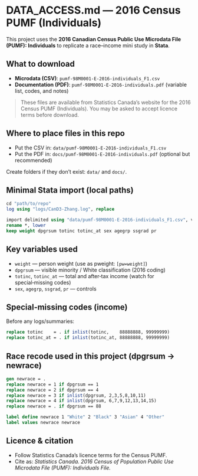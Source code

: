 # DATA_ACCESS.md — 2016 Census PUMF (Individuals)

This project uses the **2016 Canadian Census Public Use Microdata File (PUMF): Individuals** to replicate a race–income mini study in **Stata**.

## What to download
- **Microdata (CSV)**: `pumf-98M0001-E-2016-individuals_F1.csv`
- **Documentation (PDF)**: `pumf-98M0001-E-2016-individuals.pdf` (variable list, codes, and notes)

> These files are available from Statistics Canada’s website for the 2016 Census PUMF (Individuals). You may be asked to accept licence terms before download.

## Where to place files in this repo
- Put the CSV in: `data/pumf-98M0001-E-2016-individuals_F1.csv`
- Put the PDF in: `docs/pumf-98M0001-E-2016-individuals.pdf` (optional but recommended)

Create folders if they don’t exist: `data/` and `docs/`.

## Minimal Stata import (local paths)
```stata
cd "path/to/repo"
log using "logs/CanD3-Zhang.log", replace

import delimited using "data/pumf-98M0001-E-2016-individuals_F1.csv", varnames(1) clear
rename *, lower
keep weight dpgrsum totinc totinc_at sex agegrp ssgrad pr
```

## Key variables used
- `weight` — person weight (use as pweight: `[pw=weight]`)
- `dpgrsum` — visible minority / White classification (2016 coding)
- `totinc`, `totinc_at` — total and after‑tax income (watch for special‑missing codes)
- `sex`, `agegrp`, `ssgrad`, `pr` — controls

## Special‑missing codes (income)
Before any logs/summaries:
```stata
replace totinc    = . if inlist(totinc,    88888888, 99999999)
replace totinc_at = . if inlist(totinc_at, 88888888, 99999999)
```

## Race recode used in this project (dpgrsum → newrace)
```stata
gen newrace = .
replace newrace = 1 if dpgrsum == 1
replace newrace = 2 if dpgrsum == 4
replace newrace = 3 if inlist(dpgrsum, 2,3,5,8,10,11)
replace newrace = 4 if inlist(dpgrsum, 6,7,9,12,13,14,15)
replace newrace = . if dpgrsum == 88

label define newrace 1 "White" 2 "Black" 3 "Asian" 4 "Other"
label values newrace newrace
```

## Licence & citation
- Follow Statistics Canada’s licence terms for the Census PUMF.
- Cite as: *Statistics Canada. 2016 Census of Population Public Use Microdata File (PUMF): Individuals File.*
```


